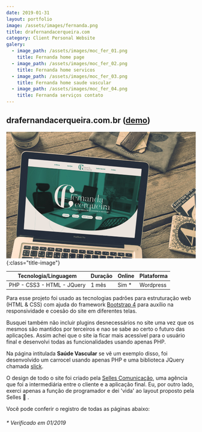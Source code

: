 ```yaml
---
date: 2019-01-31
layout: portfolio
image: /assets/images/fernanda.png
title: drafernandacerqueira.com
category: Client Personal Website
galery:
  - image_path: /assets/images/moc_fer_01.png
    title: Fernanda home page
  - image_path: /assets/images/moc_fer_02.png
    title: Fernanda home servicos
  - image_path: /assets/images/moc_fer_03.png
    title: Fernanda home saude vascular
  - image_path: /assets/images/moc_fer_04.png
    title: Fernanda serviços contato
---
```


## drafernandacerqueira.com.br ([demo](http://drafernandacerqueira.com.br/))

![Mockup](/assets/images/moc_fernanda.jpg){:class="title-image"}

| Tecnologia/Linguagem       | Duração                    | Online |Plataforma  |
| -------------------------- | -------------------------- | -------|------------|
| PHP - CSS3 - HTML - JQuery | 1 mês                      | Sim *  |Wordpress   |



Para esse projeto foi usado as tecnologias padrões para estruturação web (HTML & CSS) com ajuda do framework [Bootstrap 4](https://getbootstrap.com/) para auxílio na responsividade e coesão do site em diferentes telas. 

Busquei também não incluir plugins desnecessários no site uma vez que os mesmos são mantidos por terceiros e nao se sabe ao certo o futuro das aplicações. Assim achei que o site ia ficar mais acessível para o usuário final e desenvolvi todas as funcionalidades usando apenas PHP. 

Na página intitulada **Saúde Vascular** se vê um exemplo disso, foi desenvolvido um carrocel usando apenas PHP e uma biblioteca JQuery chamada [slick](http://kenwheeler.github.io/slick/). 

O design de todo o site foi criado pela [Selles Comunicação](http://www.sellescom.com.br/), uma agência que foi a intermediária entre o cliente e a aplicação final. Eu, por outro lado, exerci apenas a função de programador e dei 'vida' ao layout proposto pela Selles :grimacing: .

Você pode conferir o registro de todas as páginas abaixo:


###### * Verificado em 01/2019
